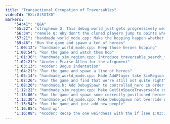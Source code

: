 ```yaml
---
title: "Transactional Occupation of Traversables"
videoId: "HXLr8tSGIX0"
markers:
    "54:41": "Q&A"
    "55:22": "stropheum Q: This debug world just gets progressively weirder every day"
    "56:34": "remele Q: Why don't the cloned players jump to points when their head moves over them?"
    "57:21": "handmade_world_mode.cpp: Make the hopping happen whether or not a controller is controlling the hero"
    "59:46": "Run the game and spawn a ton of heroes"
    "1:00:12": "handmade_world_mode.cpp: Keep those heroes hopping"
    "1:00:54": "Run the game and watch them hop"
    "1:01:36": "handmade_sim_region.cpp: Introduce traversable_search_flag and add Unoccupied flag to GetClosestTraversable"
    "1:02:21": "4coder: Praise Allen for the alignment"
    "1:03:13": "4coder: Bogus indentation"
    "1:04:21": "Run the game and spawn a line of heroes"
    "1:05:14": "handmade_world_mode.cpp: Made AddPlayer take SimRegion in order to do GetClosestTraversable"
    "1:07:26": "Run the game and find that we're still not quite right"
    "1:08:20": "handmade.h: Add DebugSpawn to controlled_hero in order to test this adding"
    "1:12:22": "handmade_sim_region.cpp: Make GetSimSpaceTraversable copy the Occupier"
    "1:13:06": "Run the game and spawn some correctly positioned heroes"
    "1:13:30": "handmade_world_mode.cpp: Make DebugSpawn not override us"
    "1:13:54": "Run the game and just add new people"
    "1:16:05": "Wind up"
    "1:16:08": "4coder: Recap the one weirdness with the if [see 1:03:13]"
---
```

